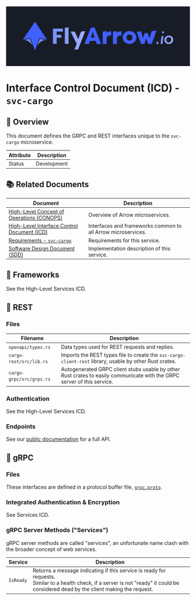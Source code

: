 ![Arrow Banner](https://github.com/Arrow-air/tf-github/raw/main/src/templates/doc-banner-services.png)

# Interface Control Document (ICD) - `svc-cargo`

## :telescope: Overview

This document defines the GRPC and REST interfaces unique to the `svc-cargo` microservice.

Attribute | Description
--- | ---
Status | Development

## :books: Related Documents

Document | Description
--- | ---
| [High-Level Concept of Operations (CONOPS)](https://github.com/Arrow-air/se-services/blob/develop/docs/conops.md) | Overview of Arrow microservices.                             |
| [High-Level Interface Control Document (ICD)](https://github.com/Arrow-air/se-services/blob/develop/docs/icd.md)  | Interfaces and frameworks common to all Arrow microservices. |
[Requirements - `svc-cargo`](https://nocodb.arrowair.com/dashboard/#/nc/view/e2768805-2034-42e2-a7d5-8884c841d8a3) | Requirements for this service.
[Software Design Document (SDD)](./sdd.md) | Implementation description of this service.

## :hammer: Frameworks

See the High-Level Services ICD.

## :speech_balloon: REST

### Files

Filename | Description
--- | ---
`openapi/types.rs` | Data types used for REST requests and replies.
`cargo-rest/src/lib.rs` | Imports the REST types file to create the `svc-cargo-client-rest` library, usable by other Rust crates.
`cargo-grpc/src/grpc.rs` | Autogenerated GRPC client stubs usable by other Rust crates to easily communicate with the GRPC server of this service.

### Authentication

See the High-Level Services ICD.

### Endpoints

See our [public documentation](https://www.arrowair.com/docs/documentation/services/api/rest/develop#tag/svc-cargo) for a full API.

## :speech_balloon: gRPC

### Files

These interfaces are defined in a protocol buffer file, [`grpc.proto`](../proto/grpc.proto).

### Integrated Authentication & Encryption

See Services ICD.

### gRPC Server Methods ("Services")

gRPC server methods are called "services", an unfortunate name clash with the broader concept of web services.

| Service | Description |
| ---- | ---- |
| `IsReady` | Returns a message indicating if this service is ready for requests.<br>Similar to a health check, if a server is not "ready" it could be considered dead by the client making the request.
